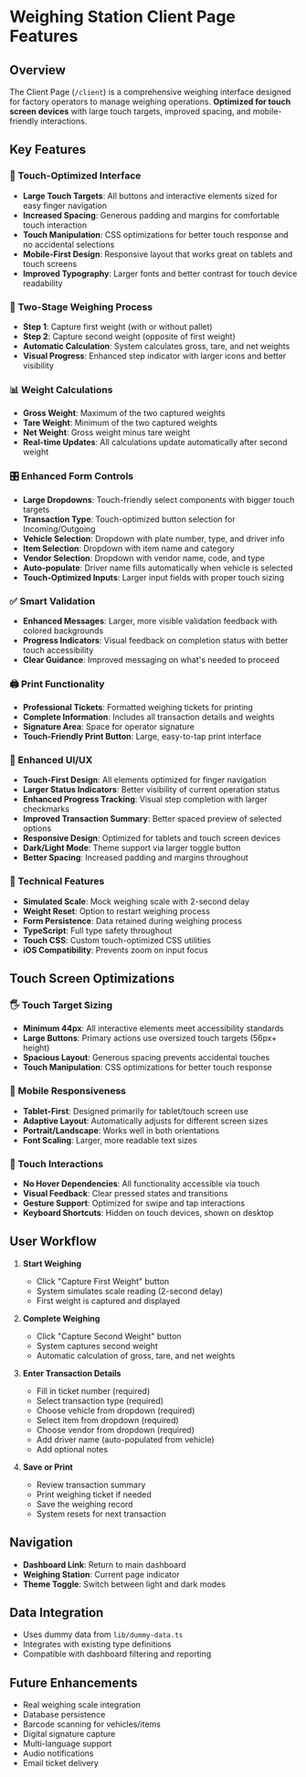 # Weighing Station Client Page Features

## Overview
The Client Page (`/client`) is a comprehensive weighing interface designed for factory operators to manage weighing operations. **Optimized for touch screen devices** with large touch targets, improved spacing, and mobile-friendly interactions.

## Key Features

### 📱 Touch-Optimized Interface
- **Large Touch Targets**: All buttons and interactive elements sized for easy finger navigation
- **Increased Spacing**: Generous padding and margins for comfortable touch interaction
- **Touch Manipulation**: CSS optimizations for better touch response and no accidental selections
- **Mobile-First Design**: Responsive layout that works great on tablets and touch screens
- **Improved Typography**: Larger fonts and better contrast for touch device readability

### 🔄 Two-Stage Weighing Process
- **Step 1**: Capture first weight (with or without pallet)
- **Step 2**: Capture second weight (opposite of first weight)
- **Automatic Calculation**: System calculates gross, tare, and net weights
- **Visual Progress**: Enhanced step indicator with larger icons and better visibility

### 📊 Weight Calculations
- **Gross Weight**: Maximum of the two captured weights
- **Tare Weight**: Minimum of the two captured weights  
- **Net Weight**: Gross weight minus tare weight
- **Real-time Updates**: All calculations update automatically after second weight

### 🎛️ Enhanced Form Controls
- **Large Dropdowns**: Touch-friendly select components with bigger touch targets
- **Transaction Type**: Touch-optimized button selection for Incoming/Outgoing
- **Vehicle Selection**: Dropdown with plate number, type, and driver info
- **Item Selection**: Dropdown with item name and category
- **Vendor Selection**: Dropdown with vendor name, code, and type
- **Auto-populate**: Driver name fills automatically when vehicle is selected
- **Touch-Optimized Inputs**: Larger input fields with proper touch sizing

### ✅ Smart Validation
- **Enhanced Messages**: Larger, more visible validation feedback with colored backgrounds
- **Progress Indicators**: Visual feedback on completion status with better touch accessibility
- **Clear Guidance**: Improved messaging on what's needed to proceed

### 🖨️ Print Functionality  
- **Professional Tickets**: Formatted weighing tickets for printing
- **Complete Information**: Includes all transaction details and weights
- **Signature Area**: Space for operator signature
- **Touch-Friendly Print Button**: Large, easy-to-tap print interface

### 🎨 Enhanced UI/UX
- **Touch-First Design**: All elements optimized for finger navigation
- **Larger Status Indicators**: Better visibility of current operation status
- **Enhanced Progress Tracking**: Visual step completion with larger checkmarks
- **Improved Transaction Summary**: Better spaced preview of selected options
- **Responsive Design**: Optimized for tablets and touch screen devices
- **Dark/Light Mode**: Theme support via larger toggle button
- **Better Spacing**: Increased padding and margins throughout

### 🔧 Technical Features
- **Simulated Scale**: Mock weighing scale with 2-second delay
- **Weight Reset**: Option to restart weighing process
- **Form Persistence**: Data retained during weighing process
- **TypeScript**: Full type safety throughout
- **Touch CSS**: Custom touch-optimized CSS utilities
- **iOS Compatibility**: Prevents zoom on input focus

## Touch Screen Optimizations

### 🖐️ Touch Target Sizing
- **Minimum 44px**: All interactive elements meet accessibility standards
- **Large Buttons**: Primary actions use oversized touch targets (56px+ height)
- **Spacious Layout**: Generous spacing prevents accidental touches
- **Touch Manipulation**: CSS optimizations for better touch response

### 📱 Mobile Responsiveness
- **Tablet-First**: Designed primarily for tablet/touch screen use
- **Adaptive Layout**: Automatically adjusts for different screen sizes
- **Portrait/Landscape**: Works well in both orientations
- **Font Scaling**: Larger, more readable text sizes

### 🎯 Touch Interactions
- **No Hover Dependencies**: All functionality accessible via touch
- **Visual Feedback**: Clear pressed states and transitions
- **Gesture Support**: Optimized for swipe and tap interactions
- **Keyboard Shortcuts**: Hidden on touch devices, shown on desktop

## User Workflow

1. **Start Weighing**
   - Click "Capture First Weight" button
   - System simulates scale reading (2-second delay)
   - First weight is captured and displayed

2. **Complete Weighing**
   - Click "Capture Second Weight" button
   - System captures second weight
   - Automatic calculation of gross, tare, and net weights

3. **Enter Transaction Details**
   - Fill in ticket number (required)
   - Select transaction type (required)
   - Choose vehicle from dropdown (required)
   - Select item from dropdown (required)
   - Choose vendor from dropdown (required)
   - Add driver name (auto-populated from vehicle)
   - Add optional notes

4. **Save or Print**
   - Review transaction summary
   - Print weighing ticket if needed
   - Save the weighing record
   - System resets for next transaction

## Navigation
- **Dashboard Link**: Return to main dashboard
- **Weighing Station**: Current page indicator
- **Theme Toggle**: Switch between light and dark modes

## Data Integration
- Uses dummy data from `lib/dummy-data.ts`
- Integrates with existing type definitions
- Compatible with dashboard filtering and reporting

## Future Enhancements
- Real weighing scale integration
- Database persistence
- Barcode scanning for vehicles/items
- Digital signature capture
- Multi-language support
- Audio notifications
- Email ticket delivery
